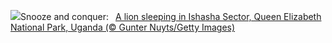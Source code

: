 ![](https://www.bing.com/th?id=OHR.NappingLion_EN-GB1135783379_UHD.jpg&w=1000)Snooze and conquer:&nbsp;&ensp;[A lion sleeping in Ishasha Sector, Queen Elizabeth National Park, Uganda (© Gunter Nuyts/Getty Images)](https://www.bing.com/th?id=OHR.NappingLion_EN-GB1135783379_UHD.jpg)
<br><br/>
